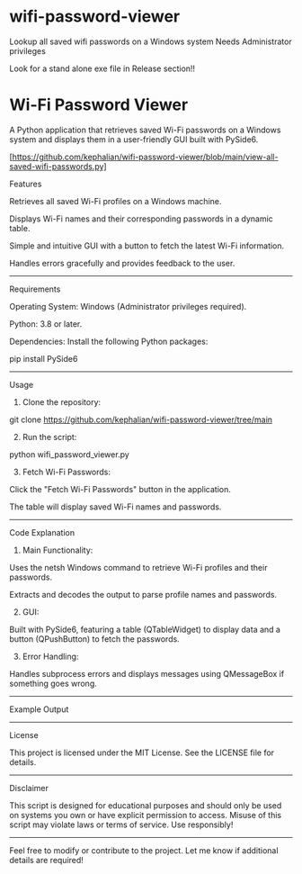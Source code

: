 # wifi-password-viewer
Lookup all saved wifi passwords on a Windows system Needs Administrator privileges 

Look for a stand alone exe file in Release section!!


# Wi-Fi Password Viewer

A Python application that retrieves saved Wi-Fi passwords on a Windows system and displays them in a user-friendly GUI built with PySide6.

[https://github.com/kephalian/wifi-password-viewer/blob/main/view-all-saved-wifi-passwords.py]

Features

Retrieves all saved Wi-Fi profiles on a Windows machine.

Displays Wi-Fi names and their corresponding passwords in a dynamic table.

Simple and intuitive GUI with a button to fetch the latest Wi-Fi information.

Handles errors gracefully and provides feedback to the user.



---

Requirements

Operating System: Windows (Administrator privileges required).

Python: 3.8 or later.

Dependencies:
Install the following Python packages:

pip install PySide6



---

Usage

1. Clone the repository:

git clone 
https://github.com/kephalian/wifi-password-viewer/tree/main

2. Run the script:

python wifi_password_viewer.py


3. Fetch Wi-Fi Passwords:

Click the "Fetch Wi-Fi Passwords" button in the application.

The table will display saved Wi-Fi names and passwords.





---

Code Explanation

1. Main Functionality:

Uses the netsh Windows command to retrieve Wi-Fi profiles and their passwords.

Extracts and decodes the output to parse profile names and passwords.



2. GUI:

Built with PySide6, featuring a table (QTableWidget) to display data and a button (QPushButton) to fetch the passwords.



3. Error Handling:

Handles subprocess errors and displays messages using QMessageBox if something goes wrong.





---

Example Output


---

License

This project is licensed under the MIT License. See the LICENSE file for details.


---

Disclaimer

This script is designed for educational purposes and should only be used on systems you own or have explicit permission to access. Misuse of this script may violate laws or terms of service. Use responsibly!


---

Feel free to modify or contribute to the project. Let me know if additional details are required!

